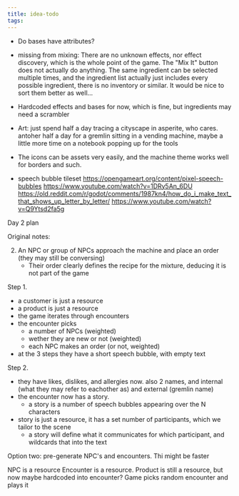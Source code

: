 ```yaml
---
title: idea-todo
tags:
---
```


- Do bases have attributes?
- missing from mixing: There are no unknown effects, nor effect discovery, which is the whole point of the game. The "Mix It" button does not actually do anything. The same ingredient can be selected multiple times, and the ingredient list actually just includes every possible ingredient, there is no inventory or similar. It would be nice to sort them better as well...
- Hardcoded effects and bases for now, which is fine, but ingredients may need a scrambler


- Art: just spend half a day tracing a cityscape in asperite, who cares. antoher half a day for a gremlin sitting in a vending machine, maybe a little more time on a notebook popping up for the tools
- The icons can be assets very easily, and the machine theme works well for borders and such.

- speech bubble tileset
https://opengameart.org/content/pixel-speech-bubbles
https://www.youtube.com/watch?v=1DRy5An_6DU
https://old.reddit.com/r/godot/comments/1987kn4/how_do_i_make_text_that_shows_up_letter_by_letter/
https://www.youtube.com/watch?v=Q9Ytsd2fa5g


Day 2 plan

Original notes:

2. An NPC or group of NPCs approach the machine and place an order (they may still be conversing)
    - Their order clearly defines the recipe for the mixture, deducing it is not part of the game

Step 1.
- a customer is just a resource
- a product is just a resource 
- the game iterates through encounters
- the encounter picks 
    - a number of NPCs (weighted)
    - wether they are new or not (weighted)
    - each NPC makes an order (or not, weighted)
- at the 3 steps they have a short speech bubble, with empty text

Step 2. 
- they have likes, dislikes, and allergies now. also 2 names, and internal (what they may refer to eachother as) and external (gremlin name)
- the encounter now has a story.
    - a story is a number of speech bubbles appearing over the N characters
- story is just a resource, it has a set number of participants, which we tailor to the scene
    - a story will define what it communicates for which participant, and wildcards that into the text

 Option two: pre-generate NPC's and encounters. Thi might be faster

NPC is a resource
Encounter is a resource.
Product is still a resource, but now maybe hardcoded into encounter?
Game picks random encounter and plays it   

